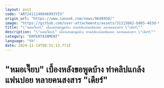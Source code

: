 ```yaml
---
layout: post
code: "ART2411140846993YIV"
origin_url: "https://www.sanook.com/news/9648950/"
image: "https://github.com/user-attachments/assets/31115b62-b885-463d-9b35-feac945a9fa5"
title: "\"หมอเจี๊ยบ\" เบื้องหลังขอพูดบ้าง ทำคลิปแกล้งแฟนบ่อย หลายคนสงสาร \"เดียร์\""
description: "\"หมอเจี๊ยบ\" เบื้องหลังขอพูดบ้าง ทำคลิปแกล้งแฟนบ่อย หลายคนสงสาร \"เดียร์\""
category: "ENTERTAINMENT"
language: "th"
date: 2024-11-14T08:51:13.771Z
---
```


# "หมอเจี๊ยบ" เบื้องหลังขอพูดบ้าง ทำคลิปแกล้งแฟนบ่อย หลายคนสงสาร "เดียร์"